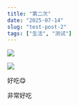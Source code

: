 ```yaml
---
title: "第二次"
date: "2025-07-14"
slug: "test-post-2"
tags: ["生活", "测试"]
---
```

![](https://prod-files-secure.s3.us-west-2.amazonaws.com/112d0858-5090-4d34-a606-b75eb8d65fd2/112c6e9b-125a-4f71-a602-843170407767/1000201066.png?X-Amz-Algorithm=AWS4-HMAC-SHA256&X-Amz-Content-Sha256=UNSIGNED-PAYLOAD&X-Amz-Credential=ASIAZI2LB466VEA2SGKC%2F20250724%2Fus-west-2%2Fs3%2Faws4_request&X-Amz-Date=20250724T140524Z&X-Amz-Expires=3600&X-Amz-Security-Token=IQoJb3JpZ2luX2VjEAQaCXVzLXdlc3QtMiJGMEQCIHdLSKy0xTdzP1Wwug2C1IkrPeD73Jh03oc%2B1cT%2BXX1KAiB6HuEo06qCEBm4WCyC5nicl5EOblHEOYko9VrJefhH4Sr%2FAwgtEAAaDDYzNzQyMzE4MzgwNSIMgEJ7xUEhnHbQ1iahKtwDGUbrumHKG3p25f76DCKyrfJvVQI0dsLSGlv%2BJxewHgQkh%2B6v9yh5TMofqw%2BBnwLfO29Tbs3ktFsbbdrTS%2B8E6E0okX90VUhRbcrJMokeh8nXvx%2FY83nJk1I%2FZrDRze5C6sqkFSUTraf8N8Xip1T3yY77pV2dszlMOCCM6Off%2BxJiHttESjkJKg42L1yW4zPRCbiK%2F6A9juslR3Q%2FnCmGv2SeimVvFkV7jn19iLlxqDMBY%2B9Wp2a%2FvVkvC7b75d66%2BNxJbYxhR9JFLlm0uEv67O0QGYwIoYK9IIu%2BvZoqSev8RKs4Lue1w6kIOeKaQQJVt3jhEJTdCQ9tcGR%2B4Y9AdEXPI7rGNE0HZJexITcUv1Z%2B%2BAPKUlPFoUQACiyjwGxS1e2UXySG1UGenNZNs%2B0Ah62gKZ8rWor5G%2FkTBaFxWorrL9vikG%2Bh4UEgtUEIlcifL7r7DxcYoLBjE919hZXT5zUKHE0jpKc7OSVh%2Bp2TEW8b0U3a28R00zODwOcRgu7H5EgbyIVmNwj%2FlGSkhiX%2BTBToShLW1CQ9gdUbAnRgJ0U4SvjpXrgZZrYxmWeEZFgeTkqEW9Cf43yyLFCJa9cB1JDGd3GqBnjZUa4ezF5ry%2FjyQ1vvmUpmeQpQVrsw5L%2BIxAY6pgFzHRHiuvRgmffs%2F5yl6wOSIk4T9IbBN%2FC5J%2B9UAEAIf1VCh5J1fM2BpMM2tNVSm%2F0n4ZsnPpYNo2Q5q7r4eogwaIlOrbUa9lpioLosJacKrkSf7f2hssY1aF8L97opsJOo0yugkYIQ2NvdYhsQLTBkiFxO8BhT1S%2BkVqeyOKHTKruDjSs2iWPWi3fVgkIvbIKOwdVKZfjuxbkriA%2FfLafLeBf%2Fjm68&X-Amz-Signature=950874d4c834ae115437cb1b2e507cfb0adaf6ae1204b232a1b47d221f496457&X-Amz-SignedHeaders=host&x-amz-checksum-mode=ENABLED&x-id=GetObject)


![](https://prod-files-secure.s3.us-west-2.amazonaws.com/112d0858-5090-4d34-a606-b75eb8d65fd2/ed0ded8d-aaa6-4918-a222-3cffc3f3330b/1000201056.png?X-Amz-Algorithm=AWS4-HMAC-SHA256&X-Amz-Content-Sha256=UNSIGNED-PAYLOAD&X-Amz-Credential=ASIAZI2LB466VEA2SGKC%2F20250724%2Fus-west-2%2Fs3%2Faws4_request&X-Amz-Date=20250724T140524Z&X-Amz-Expires=3600&X-Amz-Security-Token=IQoJb3JpZ2luX2VjEAQaCXVzLXdlc3QtMiJGMEQCIHdLSKy0xTdzP1Wwug2C1IkrPeD73Jh03oc%2B1cT%2BXX1KAiB6HuEo06qCEBm4WCyC5nicl5EOblHEOYko9VrJefhH4Sr%2FAwgtEAAaDDYzNzQyMzE4MzgwNSIMgEJ7xUEhnHbQ1iahKtwDGUbrumHKG3p25f76DCKyrfJvVQI0dsLSGlv%2BJxewHgQkh%2B6v9yh5TMofqw%2BBnwLfO29Tbs3ktFsbbdrTS%2B8E6E0okX90VUhRbcrJMokeh8nXvx%2FY83nJk1I%2FZrDRze5C6sqkFSUTraf8N8Xip1T3yY77pV2dszlMOCCM6Off%2BxJiHttESjkJKg42L1yW4zPRCbiK%2F6A9juslR3Q%2FnCmGv2SeimVvFkV7jn19iLlxqDMBY%2B9Wp2a%2FvVkvC7b75d66%2BNxJbYxhR9JFLlm0uEv67O0QGYwIoYK9IIu%2BvZoqSev8RKs4Lue1w6kIOeKaQQJVt3jhEJTdCQ9tcGR%2B4Y9AdEXPI7rGNE0HZJexITcUv1Z%2B%2BAPKUlPFoUQACiyjwGxS1e2UXySG1UGenNZNs%2B0Ah62gKZ8rWor5G%2FkTBaFxWorrL9vikG%2Bh4UEgtUEIlcifL7r7DxcYoLBjE919hZXT5zUKHE0jpKc7OSVh%2Bp2TEW8b0U3a28R00zODwOcRgu7H5EgbyIVmNwj%2FlGSkhiX%2BTBToShLW1CQ9gdUbAnRgJ0U4SvjpXrgZZrYxmWeEZFgeTkqEW9Cf43yyLFCJa9cB1JDGd3GqBnjZUa4ezF5ry%2FjyQ1vvmUpmeQpQVrsw5L%2BIxAY6pgFzHRHiuvRgmffs%2F5yl6wOSIk4T9IbBN%2FC5J%2B9UAEAIf1VCh5J1fM2BpMM2tNVSm%2F0n4ZsnPpYNo2Q5q7r4eogwaIlOrbUa9lpioLosJacKrkSf7f2hssY1aF8L97opsJOo0yugkYIQ2NvdYhsQLTBkiFxO8BhT1S%2BkVqeyOKHTKruDjSs2iWPWi3fVgkIvbIKOwdVKZfjuxbkriA%2FfLafLeBf%2Fjm68&X-Amz-Signature=b27e4203bfa07c3cd7f074ca1e8a71f7a6e2b9d4d8d163ec959882c0fd1f7a10&X-Amz-SignedHeaders=host&x-amz-checksum-mode=ENABLED&x-id=GetObject)


好吃😋


非常好吃

